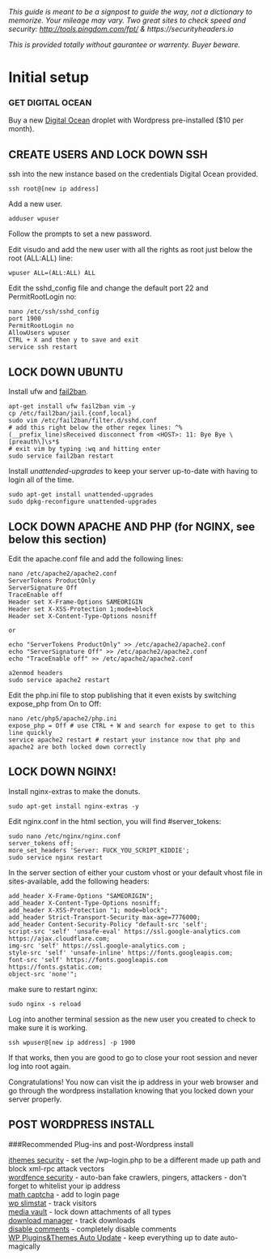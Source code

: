_This guide is meant to be a signpost to guide the way, not a dictionary to memorize. Your mileage may vary._
_Two great sites to check speed and security: http://tools.pingdom.com/fpt/ & https://securityheaders.io_

_This is provided totally without gaurantee or warrenty. Buyer beware._

# Initial setup

### GET DIGITAL OCEAN
Buy a new [Digital Ocean](http://www.digitalocean.com) droplet with Wordpress pre-installed ($10 per month).

## CREATE USERS AND LOCK DOWN SSH
ssh into the new instance based on the credentials Digital Ocean provided.

`ssh root@[new ip address]`

Add a new user.

` adduser wpuser `

Follow the prompts to set a new password.

Edit visudo and add the new user with all the rights as root just below the root (ALL:ALL) line:

` wpuser ALL=(ALL:ALL) ALL `

Edit the sshd_config file and change the default port 22 and PermitRootLogin no:

```
nano /etc/ssh/sshd_config 
port 1900 
PermitRootLogin no 
AllowUsers wpuser
CTRL + X and then y to save and exit
service ssh restart 
```

## LOCK DOWN UBUNTU
Install ufw and [fail2ban](http://fail2ban.org).
```
apt-get install ufw fail2ban vim -y
cp /etc/fail2ban/jail.{conf,local}
sudo vim /etc/fail2ban/filter.d/sshd.conf
# add this right below the other regex lines: ^%(__prefix_line)sReceived disconnect from <HOST>: 11: Bye Bye \[preauth\]\s*$
# exit vim by typing :wq and hitting enter
sudo service fail2ban restart
```

Install _unattended-upgrades_ to keep your server up-to-date with having to login all of the time.
```
sudo apt-get install unattended-upgrades
sudo dpkg-reconfigure unattended-upgrades
```



## LOCK DOWN APACHE AND PHP (for NGINX, see below this section)
Edit the apache.conf file and add the following lines:

```
nano /etc/apache2/apache2.conf
ServerTokens ProductOnly
ServerSignature Off
TraceEnable off
Header set X-Frame-Options SAMEORIGIN
Header set X-XSS-Protection 1;mode=block
Header set X-Content-Type-Options nosniff

or

echo "ServerTokens ProductOnly" >> /etc/apache2/apache2.conf
echo "ServerSignature Off" >> /etc/apache2/apache2.conf
echo "TraceEnable off" >> /etc/apache2/apache2.conf

a2enmod headers
sudo service apache2 restart
```
Edit the php.ini file to stop publishing that it even exists by switching expose_php from On to Off:

```
nano /etc/php5/apache2/php.ini
expose_php = Off # use CTRL + W and search for expose to get to this line quickly
service apache2 restart # restart your instance now that php and apache2 are both locked down correctly
```

## LOCK DOWN NGINX!
Install nginx-extras to make the donuts.
```
sudo apt-get install nginx-extras -y
```
Edit nginx.conf in the html section, you will find #server_tokens:
```
sudo nano /etc/nginx/nginx.conf
server_tokens off;
more_set_headers 'Server: FUCK_YOU_SCRIPT_KIDDIE';
sudo service nginx restart
```

In the server section of either your custom vhost or your default vhost file in sites-available, add the following headers:
```
add_header X-Frame-Options "SAMEORIGIN";
add_header X-Content-Type-Options nosniff;
add_header X-XSS-Protection "1; mode=block";
add_header Strict-Transport-Security max-age=7776000;
add_header Content-Security-Policy "default-src 'self'; 
script-src 'self' 'unsafe-eval' https://ssl.google-analytics.com https://ajax.cloudflare.com; 
img-src 'self' https://ssl.google-analytics.com ; 
style-src 'self' 'unsafe-inline' https://fonts.googleapis.com; 
font-src 'self' https://fonts.googleapis.com https://fonts.gstatic.com; 
object-src 'none'";
```

make sure to restart nginx:
```
sudo nginx -s reload
```

Log into another terminal session as the new user you created to check to make sure it is working.

```
ssh wpuser@[new ip address] -p 1900
```
If that works, then you are good to go to close your root session and never log into root again.

Congratulations! You now can visit the ip address in your web browser and go through the wordpress installation knowing that you locked down your server properly.

## POST WORDPRESS INSTALL

###Recommended Plug-ins and post-Wordpress install

[ithemes security](https://wordpress.org/plugins/better-wp-security/) - set the /wp-login.php to be a different made up path and block xml-rpc attack vectors   
[wordfence security](https://wordpress.org/plugins/wordfence/) - auto-ban fake crawlers, pingers, attackers - don't forget to whitelist your ip address   
[math captcha](https://wordpress.org/plugins/wp-math-captcha/) - add to login page   
[wp slimstat](https://wordpress.org/plugins/wp-slimstat/) - track visitors      
[media vault](https://wordpress.org/plugins/media-vault/) - lock down attachments of all types   
[download manager](https://wordpress.org/plugins/download-manager/) - track downloads    
[disable comments](https://wordpress.org/plugins/disable-comments/) - completely disable comments   
[WP Plugins&Themes Auto Update](https://wordpress.org/plugins/wp-pluginsthemes-auto-update/) - keep everything up to date auto-magically  
